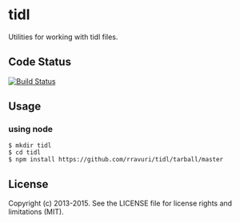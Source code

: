tidl
====

Utilities for working with tidl files.

Code Status
-----------

[![Build Status](https://travis-ci.org/rravuri/tidl.png?branch=master)](https://travis-ci.org/rravuri/tidl)

Usage
-----

### using node

```shell
$ mkdir tidl
$ cd tidl
$ npm install https://github.com/rravuri/tidl/tarball/master
```

License
-------
Copyright (c) 2013-2015. See the LICENSE file for license rights and limitations (MIT).
